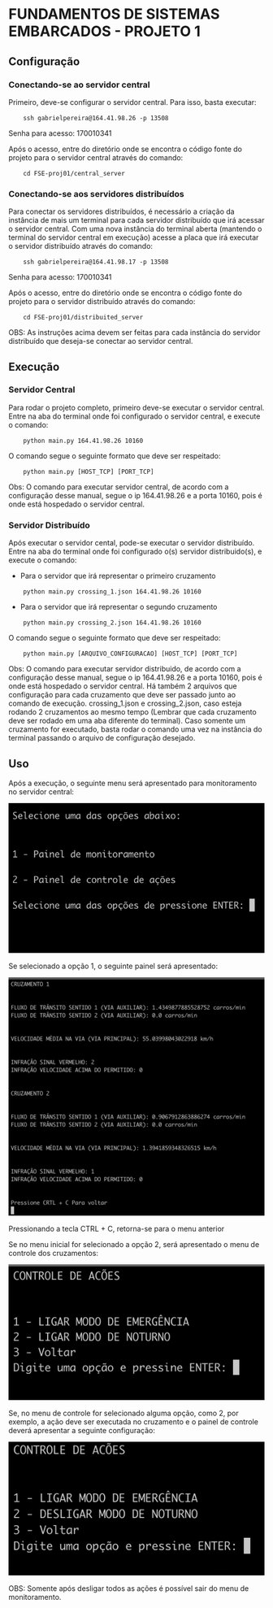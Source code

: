 # FUNDAMENTOS DE SISTEMAS EMBARCADOS - PROJETO 1


## Configuração

### Conectando-se ao servidor central

Primeiro, deve-se configurar o servidor central. Para isso, basta executar: 

```
    ssh gabrielpereira@164.41.98.26 -p 13508
```

Senha para acesso: 170010341

Após o acesso, entre do diretório onde se encontra o código fonte do projeto para o servidor central através do comando:

```
    cd FSE-proj01/central_server
```

### Conectando-se aos servidores distribuídos

Para conectar os servidores distribuídos, é necessário a criação da instância de mais um terminal para cada servidor distribuído que irá acessar o servidor central. 
Com uma nova instância do terminal aberta (mantendo o terminal do servidor central em execução) acesse a placa que irá executar o servidor distribuído através do comando: 

```
    ssh gabrielpereira@164.41.98.17 -p 13508
```
Senha para acesso: 170010341

Após o acesso, entre do diretório onde se encontra o código fonte do projeto para o servidor distribuído através do comando:

```
    cd FSE-proj01/distribuited_server
```

OBS: As instruções acima devem ser feitas para cada instância do servidor distribuído que deseja-se conectar ao servidor central. 

## Execução

### Servidor Central

Para rodar o projeto completo, primeiro deve-se executar o servidor central. Entre na aba do terminal onde foi configurado o servidor central, e execute o comando: 

```
    python main.py 164.41.98.26 10160
```

O comando segue o seguinte formato que deve ser respeitado: 

```
    python main.py [HOST_TCP] [PORT_TCP]
```

Obs: O comando para executar servidor central, de acordo com a configuração desse manual, segue o ip 164.41.98.26 e a porta 10160, pois é onde está hospedado o servidor central. 

### Servidor Distribuído

Após executar o servidor cental, pode-se executar o servidor distribuído. Entre na aba do terminal onde foi configurado o(s) servidor distribuido(s), e execute o comando: 

- Para o servidor que irá representar o primeiro cruzamento
```
    python main.py crossing_1.json 164.41.98.26 10160
```

- Para o servidor que irá representar o segundo cruzamento
```
    python main.py crossing_2.json 164.41.98.26 10160
```

O comando segue o seguinte formato que deve ser respeitado: 

```
    python main.py [ARQUIVO_CONFIGURACAO] [HOST_TCP] [PORT_TCP]
```

Obs: O comando para executar servidor distribuido, de acordo com a configuração desse manual, segue o ip 164.41.98.26 e a porta 10160, pois é onde está hospedado o servidor central. Há também 2 arquivos que configuração para cada cruzamento que deve ser passado junto ao comando de execução. crossing_1.json e crossing_2.json, caso esteja rodando 2 cruzamentos ao mesmo tempo (Lembrar que cada cruzamento deve ser rodado em uma aba diferente do terminal). Caso somente um cruzamento for executado, basta rodar o comando uma vez na instância do terminal passando o arquivo de configuração desejado. 


## Uso

Após a execução, o seguinte menu será apresentado para monitoramento no servidor central: 

![initial_menu](./assets/initial_menu.png)

Se selecionado a opção 1, o seguinte painel será apresentado: 


![panel_menu](./assets/painel.png)

 Pressionando a tecla CTRL + C, retorna-se para o menu anterior

 Se no menu inicial for selecionado a opção 2, será apresentado o menu de controle dos cruzamentos: 

 ![control_menu](./assets/control.png)

 Se, no menu de controle for selecionado alguma opção, como 2, por exemplo, a ação deve ser executada no cruzamento e o painel de controle deverá apresentar a seguinte configuração:

![control_menu](./assets/control2.png)

OBS: Somente após desligar todos as ações é possível sair do menu de monitoramento.
